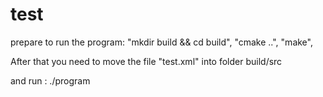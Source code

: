 # test
prepare to run the program: 
"mkdir build && cd build",
"cmake ..",
"make",

After that you need to move the file "test.xml" into folder build/src

and run :
./program 
